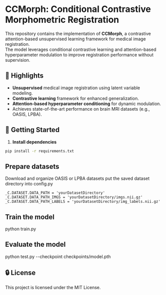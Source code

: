 # CCMorph: Conditional Contrastive Morphometric Registration

This repository contains the implementation of **CCMorph**, a contrastive attention-based unsupervised learning framework for medical image registration.  
The model leverages conditional contrastive learning and attention-based hyperparameter modulation to improve registration performance without supervision.

## 🧠 Highlights

- **Unsupervised** medical image registration using latent variable modeling.
- **Contrastive learning** framework for enhanced generalization.
- **Attention-based hyperparameter conditioning** for dynamic modulation.
- Achieves state-of-the-art performance on brain MRI datasets (e.g., OASIS, LPBA).

## 🚀 Getting Started

1. **Install dependencies**

```bash
pip install -r requirements.txt
```


## Prepare datasets

Download and organize OASIS or LPBA datasets
put the saved dataset directory into config.py
```
_C.DATASET.DATA_PATH = 'yourDatasetDirectory'
_C.DATASET.DATA_PATH_IMGS = 'yourDatasetDirectory/imgs.nii.gz'
_C.DATASET.DATA_PATH_LABELS = 'yourDatasetDirectory/img_labels.nii.gz'
```

## Train the model
python train.py

## Evaluate the model
python test.py --checkpoint checkpoints/model.pth

## 🔒 License
This project is licensed under the MIT License.


